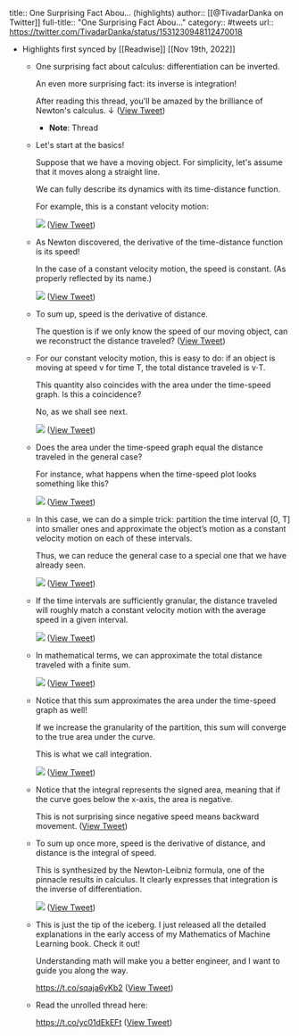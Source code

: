 title:: One Surprising Fact Abou... (highlights)
author:: [[@TivadarDanka on Twitter]]
full-title:: "One Surprising Fact Abou..."
category:: #tweets
url:: https://twitter.com/TivadarDanka/status/1531230948112470018

- Highlights first synced by [[Readwise]] [[Nov 19th, 2022]]
	- One surprising fact about calculus: differentiation can be inverted.
	  
	  An even more surprising fact: its inverse is integration!
	  
	  After reading this thread, you'll be amazed by the brilliance of Newton's calculus. ↓ ([View Tweet](https://twitter.com/TivadarDanka/status/1531230948112470018))
		- **Note**: Thread
	- Let's start at the basics!
	  
	  Suppose that we have a moving object. For simplicity, let's assume that it moves along a straight line.
	  
	  We can fully describe its dynamics with its time-distance function.
	  
	  For example, this is a constant velocity motion: 
	  
	  ![](https://pbs.twimg.com/media/FUAGb91VsAEm6i5.png) ([View Tweet](https://twitter.com/TivadarDanka/status/1531230955700072449))
	- As Newton discovered, the derivative of the time-distance function is its speed!
	  
	  In the case of a constant velocity motion, the speed is constant. (As properly reflected by its name.) 
	  
	  ![](https://pbs.twimg.com/media/FUAGcbMVsAAtGiK.png) ([View Tweet](https://twitter.com/TivadarDanka/status/1531230963203645441))
	- To sum up, speed is the derivative of distance.
	  
	  The question is if we only know the speed of our moving object, can we reconstruct the distance traveled? ([View Tweet](https://twitter.com/TivadarDanka/status/1531230966189989893))
	- For our constant velocity motion, this is easy to do: if an object is moving at speed v for time T, the total distance traveled is v⋅T.
	  
	  This quantity also coincides with the area under the time-speed graph. Is this a coincidence?
	  
	  No, as we shall see next. 
	  
	  ![](https://pbs.twimg.com/media/FUAGc7qUUAA8rDz.jpg) ([View Tweet](https://twitter.com/TivadarDanka/status/1531230971982336000))
	- Does the area under the time-speed graph equal the distance traveled in the general case? 
	  
	  For instance, what happens when the time-speed plot looks something like this? 
	  
	  ![](https://pbs.twimg.com/media/FUAGdSkUEAATmwU.jpg) ([View Tweet](https://twitter.com/TivadarDanka/status/1531230978424729600))
	- In this case, we can do a simple trick: partition the time interval [0, T] into smaller ones and approximate the object’s motion as a constant velocity motion on each of these intervals.
	  
	  Thus, we can reduce the general case to a special one that we have already seen. 
	  
	  ![](https://pbs.twimg.com/media/FUAGdrmVsAEkyCM.jpg) ([View Tweet](https://twitter.com/TivadarDanka/status/1531230984879845377))
	- If the time intervals are sufficiently granular, the distance traveled will roughly match a constant velocity motion with the average speed in a given interval. 
	  
	  ![](https://pbs.twimg.com/media/FUAGeCeUAAAVyvR.jpg) ([View Tweet](https://twitter.com/TivadarDanka/status/1531230990948962310))
	- In mathematical terms, we can approximate the total distance traveled with a finite sum. 
	  
	  ![](https://pbs.twimg.com/media/FUAGeZKUEAA0G8K.png) ([View Tweet](https://twitter.com/TivadarDanka/status/1531230997403955200))
	- Notice that this sum approximates the area under the time-speed graph as well!
	  
	  If we increase the granularity of the partition, this sum will converge to the true area under the curve.
	  
	  This is what we call integration. 
	  
	  ![](https://pbs.twimg.com/media/FUAGexkUEAA2oRo.png) ([View Tweet](https://twitter.com/TivadarDanka/status/1531231003875807233))
	- Notice that the integral represents the signed area, meaning that if the curve goes below the x-axis, the area is negative.
	  
	  This is not surprising since negative speed means backward movement. ([View Tweet](https://twitter.com/TivadarDanka/status/1531231006845329409))
	- To sum up once more, speed is the derivative of distance, and distance is the integral of speed.
	  
	  This is synthesized by the Newton-Leibniz formula, one of the pinnacle results in calculus. It clearly expresses that integration is the inverse of differentiation. 
	  
	  ![](https://pbs.twimg.com/media/FUAGfS_UsAAjoBs.png) ([View Tweet](https://twitter.com/TivadarDanka/status/1531231012306309120))
	- This is just the tip of the iceberg. I just released all the detailed explanations in the early access of my Mathematics of Machine Learning book. Check it out!
	  
	  Understanding math will make you a better engineer, and I want to guide you along the way.
	  
	  https://t.co/sqaja6yKb2 ([View Tweet](https://twitter.com/TivadarDanka/status/1531231015171072000))
	- Read the unrolled thread here:
	  
	  https://t.co/yc01dEkEFt ([View Tweet](https://twitter.com/TivadarDanka/status/1531231017691820032))